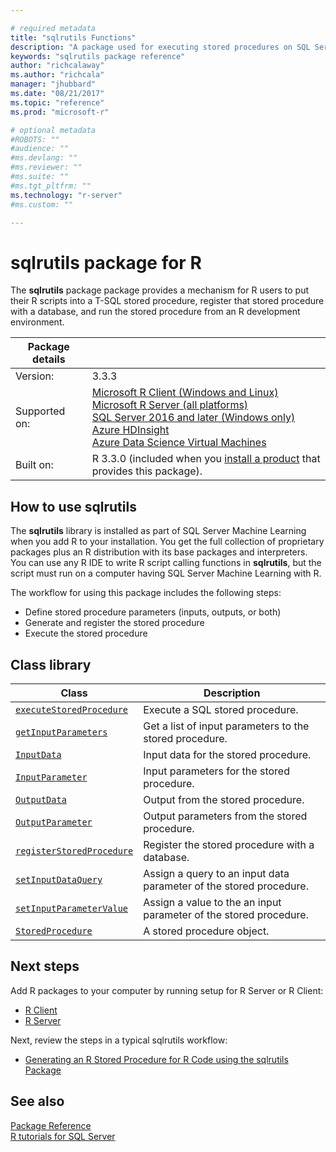 ```yaml
---

# required metadata
title: "sqlrutils Functions"
description: "A package used for executing stored procedures on SQL Server from R script."
keywords: "sqlrutils package reference"
author: "richcalaway"
ms.author: "richcala"
manager: "jhubbard"
ms.date: "08/21/2017"
ms.topic: "reference"
ms.prod: "microsoft-r"

# optional metadata
#ROBOTS: ""
#audience: ""
#ms.devlang: ""
#ms.reviewer: ""
#ms.suite: ""
#ms.tgt_pltfrm: ""
ms.technology: "r-server"
#ms.custom: ""

---
```


# sqlrutils package for R

The **sqlrutils** package package provides a mechanism for R users to put their R scripts into a T-SQL stored procedure, register that stored procedure with a database, and run the stored procedure from an R development environment.

| Package details | |
|--------|-|
| Version: |  3.3.3 |
| Supported on: | [Microsoft R Client (Windows and Linux)](../r-client/what-is-microsoft-r-client.md) <br/>[Microsoft R Server (all platforms)](../what-is-microsoft-r-server.md)   <br/>[SQL Server 2016 and later (Windows only)](https://docs.microsoft.com/sql/advanced-analytics/getting-started-with-machine-learning-services)   <br/> [Azure HDInsight](https://docs.microsoft.com/azure/hdinsight/hdinsight-hadoop-r-server-get-started) <br/>[Azure Data Science Virtual Machines](https://docs.microsoft.com/azure/machine-learning/machine-learning-data-science-provision-vm) |
| Built on: | R 3.3.0 (included when you [install a product](../introducing-r-server-r-package-reference.md#how-to-install) that provides this package).|

## How to use sqlrutils

The **sqlrutils** library is installed as part of SQL Server Machine Learning when you add R to your installation. You get the full collection of proprietary packages plus an R distribution with its base packages and interpreters. You can use any R IDE to write R script calling functions in **sqlrutils**, but the script must run on a computer having SQL Server Machine Learning with R.

The workflow for using this package includes the following steps:

+ Define stored procedure parameters (inputs, outputs, or both) 
+ Generate and register the stored procedure    
+ Execute the stored procedure  

## Class library

|Class | Description |
|------|-------------|
|[`executeStoredProcedure`](executestoredprocedure.md)| Execute a SQL stored procedure.|
|[`getInputParameters`](getinputparameters.md)| Get a list of input parameters to the stored procedure.| 
|[`InputData`](inputdata.md)| Input data for the stored procedure. | 
|[`InputParameter`](inputparameter.md)| Input parameters for the stored procedure.| 
|[`OutputData`](outputdata.md)| Output from the stored procedure.| 
|[`OutputParameter`](outputparameter.md) | Output parameters from the stored procedure.|
|[`registerStoredProcedure`](registerstoredprocedure.md) | Register the stored procedure with a database.|
|[`setInputDataQuery`](../olapr/query.md)| Assign a query to an input data parameter of the stored procedure.| 
|[`setInputParameterValue`](setinputparametervalue.md)| Assign a value to the an input parameter of the stored procedure.| 
|[`StoredProcedure`](storedprocedure.md)| A stored procedure object.|

## Next steps

Add R packages to your computer by running setup for R Server or R Client: 

+ [R Client](../r-client/what-is-microsoft-r-client.md) 
+ [R Server](../what-is-microsoft-r-server.md)

Next, review the steps in a typical sqlrutils workflow:

+ [Generating an R Stored Procedure for R Code using the sqlrutils Package](https://docs.microsoft.com/sql/advanced-analytics/r/generating-an-r-stored-procedure-for-r-code-using-the-sqlrutils-package)  

## See also

 [Package Reference](../introducing-r-server-r-package-reference.md)    
 [R tutorials for SQL Server](https://docs.microsoft.com/sql/advanced-analytics/tutorials/sql-server-r-tutorials) 